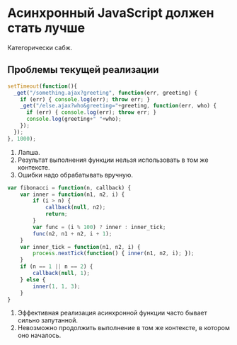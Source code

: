 # Асинхронный JavaScript должен стать лучше

Категорически сабж.

## Проблемы текущей реализации

```javascript
setTimeout(function(){
  _get("/something.ajax?greeting", function(err, greeting) {
    if (err) { console.log(err); throw err; }
    _get("/else.ajax?who&greeting="+greeting, function(err, who) {
      if (err) { console.log(err); throw err; }
      console.log(greeting+" "+who);
    });
  });
}, 1000);
```

1. Лапша.
2. Результат выполнения функции нельзя использовать в том же контексте.
3. Ошибки надо обрабатывать вручную.

```javascript
var fibonacci = function(n, callback) {
    var inner = function(n1, n2, i) {
        if (i > n) {
            callback(null, n2);
            return;
        }
        var func = (i % 100) ? inner : inner_tick;
        func(n2, n1 + n2, i + 1);
    }
    var inner_tick = function(n1, n2, i) {
        process.nextTick(function() { inner(n1, n2, i); });
    }
    if (n == 1 || n == 2) {
        callback(null, 1);
    } else {
        inner(1, 1, 3);
    }
}
```

1. Эффективная реализация асинхронной функции часто бывает сильно запутанной.
2. Невозможно продолжить выполнение в том же контексте, в котором оно началось.
